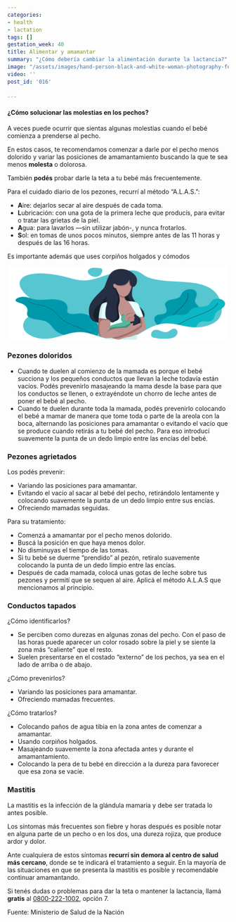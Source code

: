 ```yaml
---
categories:
- health
- lactation
tags: []
gestation_week: 40
title: Alimentar y amamantar
summary: "¿Cómo debería cambiar la alimentación durante la lactancia?"
image: "/assets/images/hand-person-black-and-white-woman-photography-female-1071004-pxhere-com.jpg"
video: ''
post_id: '016'

---
```

#### ¿Cómo solucionar las molestias en los pechos?

A veces puede ocurrir que sientas algunas molestias cuando el bebé comienza a prenderse al pecho.

En estos casos, te recomendamos comenzar a darle por el pecho menos dolorido y variar las posiciones de amamantamiento buscando la que te sea menos **molesta** o dolorosa.

También **podés** probar darle la teta a tu bebé más frecuentemente.

Para el cuidado diario de los pezones, recurrí al método “A.L.A.S.”:

* **A**ire: dejarlos secar al aire después de cada toma.
* **L**ubricación: con una gota de la primera leche que producís, para evitar o tratar las grietas de la piel.
* **A**gua: para lavarlos —sin utilizar jabón-, y nunca frotarlos.
* **S**ol: en tomas de unos pocos minutos, siempre antes de las 11 horas y después de las 16 horas.

Es importante además que uses corpiños holgados y cómodos

![](/assets/images/wbw-2020-web-banner.png)

### Pezones doloridos

* Cuando te duelen al comienzo de la mamada es porque el bebé succiona y los pequeños conductos que llevan la leche todavía están vacíos. Podés prevenirlo masajeando la mama desde la base para que los conductos se llenen, o extrayéndote un chorro de leche antes de poner el bebé al pecho.
* Cuando te duelen durante toda la mamada, podés prevenirlo colocando el bebé a mamar de manera que tome toda o parte de la areola con la boca, alternando las posiciones para amamantar o evitando el vacío que se produce cuando retirás a tu bebé del pecho. Para eso introducí suavemente la punta de un dedo limpio entre las encías del bebé.

### Pezones agrietados

Los podés prevenir:

* Variando las posiciones para amamantar.
* Evitando el vacío al sacar al bebé del pecho, retirándolo lentamente y colocando suavemente la punta de un dedo limpio entre sus encías.
* Ofreciendo mamadas seguidas.

Para su tratamiento:

* Comenzá a amamantar por el pecho menos dolorido.
* Buscá la posición en que haya menos dolor.
* No disminuyas el tiempo de las tomas.
* Si tu bebé se duerme “prendido” al pezón, retiralo suavemente colocando la punta de un dedo limpio entre las encías.
* Después de cada mamada, colocá unas gotas de leche sobre tus pezones y permití que se sequen al aire. Aplicá el método A.L.A.S que mencionamos al principio.

### Conductos tapados

¿Cómo identificarlos?

* Se perciben como durezas en algunas zonas del pecho. Con el paso de las horas puede aparecer un color rosado sobre la piel y se siente la zona más “caliente” que el resto.
* Suelen presentarse en el costado “externo” de los pechos, ya sea en el lado de arriba o de abajo.

¿Cómo prevenirlos?

* Variando las posiciones para amamantar.
* Ofreciendo mamadas frecuentes.

¿Cómo tratarlos?

* Colocando paños de agua tibia en la zona antes de comenzar a amamantar.
* Usando corpiños holgados.
* Masajeando suavemente la zona afectada antes y durante el amamantamiento.
* Colocando la pera de tu bebé en dirección a la dureza para favorecer que esa zona se vacíe.

### Mastitis

La mastitis es la infección de la glándula mamaria y debe ser tratada lo antes posible.

Los síntomas más frecuentes son fiebre y horas después es posible notar en alguna parte de un pecho o en los dos, una dureza rojiza, que produce ardor y dolor.

Ante cualquiera de estos síntomas **recurrí sin demora al centro de salud más cercano**, donde se te indicará el tratamiento a seguir. En la mayoría de las situaciones en que se presenta la mastitis es posible y recomendable continuar amamantando.

Si tenés dudas o problemas para dar la teta o mantener la lactancia, llamá **gratis** al [0800-222-1002](tel:08002221002), opción 7.

Fuente: Ministerio de Salud de la Nación